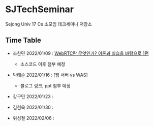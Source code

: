 # SJTechSeminar
Sejong Univ 17 Cs 소모임 테크세미나 저장소 

## Time Table
 - 조찬민 2022/01/09 : [WebRTC란 무엇인가? 이론과 실습을 바탕으로 1편 ](https://velog.io/@happyjarban/WebRTC-%ED%8C%8C%ED%97%A4%EC%B9%98%EA%B8%B0-1-%EC%9D%B4%EB%A1%A0)
   - 소스코드 이후 첨부 예정
   
 - 박태순 2022/01/16 : [웹 서버 vs WAS]
   - 블로그 링크, ppt 첨부 예정
 - 강구민 2022/01/23 :
 - 김현욱 2022/01/30 : 
 - 위성철 2022/02/06 :
